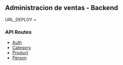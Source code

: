 ## Administracion de ventas - Backend

URL_DEPLOY =

### API Routes

- [Auth](./docs/auth.md)
- [Category](./docs/category.md)
- [Product](./docs/product.md)
- [Person](./docs/person.md)
